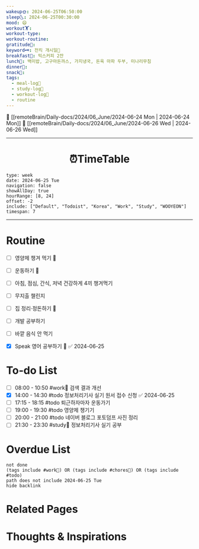 ```yaml
---
wakeup🌞: 2024-06-25T06:50:00
sleep🌜: 2024-06-25T00:30:00
mood: 😄
workout🏋️: 
workout-type: 
workout-routine: 
gratitude🙏: 
keyword🗝️: 전킥 개시일🛴
breakfast🍳: 믹스커피 2잔
lunch🍚: 백미밥, 고구마돈까스, 가지냉국, 돈육 마파 두부, 미나리무침
dinner🥗: 
snack🍬: 
tags:
  - meal-log📝
  - study-log📓
  - workout-log💪
  - routine
---
```


🔺 [[remoteBrain/Daily-docs/2024/06_June/2024-06-24 Mon | 2024-06-24 Mon]]
🔻 [[remoteBrain/Daily-docs/2024/06_June/2024-06-26 Wed | 2024-06-26 Wed]]
___
<h1> <center>⏰TimeTable </center> </h1>

```gEvent
type: week
date: 2024-06-25 Tue
navigation: false
showAllDay: true
hourRange: [8, 24]
offset: -2
include: ["Default", "Todoist", "Korea", "Work", "Study", "WOOYEON"]
timespan: 7
```

--- 


# Routine 

- [ ] 영양제 챙겨 먹기 🔼 
- [ ] 운동하기 🔼
- [ ] 아침, 점심, 간식, 저녁 건강하게 4끼 챙겨먹기
- [ ] 무지출 챌린지 
- [ ] 집 정리·정돈하기 🔼
- [ ] 개발 공부하기
- [ ] 바깥 음식 안 먹기 
- [x] Speak 영어 공부하기 🔼 ✅ 2024-06-25


# To-do List

- [ ] 08:00 - 10:50 #work💼 검색 결과 개선
- [x] 14:00 - 14:30 #todo 정보처리기사 실기 원서 접수 신청 ✅ 2024-06-25
- [ ] 17:15 - 18:15 #todo 퇴근하자마자 운동가기
- [ ] 19:00 - 19:30 #todo 영양제 챙기기
- [ ] 20:00 - 21:00 #todo 네이버 블로그 포토덤프 사진 정리
- [ ] 21:30 - 23:30 #study📓 정보처리기사 실기 공부
# Overdue List
```tasks
not done
(tags include #work💼) OR (tags include #chores🧺) OR (tags include #todo)
path does not include 2024-06-25 Tue
hide backlink
```

# Related Pages



# Thoughts & Inspirations

